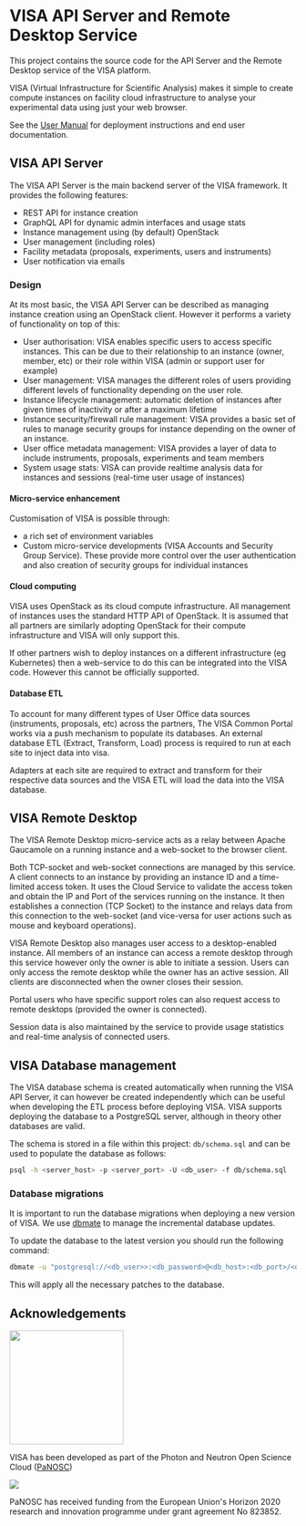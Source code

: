 # VISA API Server and Remote Desktop Service

This project contains the source code for the API Server and the Remote Desktop service of the VISA platform.

VISA (Virtual Infrastructure for Scientific Analysis) makes it simple to create compute instances on facility cloud infrastructure to analyse your experimental data using just your web browser.

See the [User Manual](https://visa.readthedocs.io/en/latest/) for deployment instructions and end user documentation.

## VISA API Server

The VISA API Server is the main backend server of the VISA framework. It provides the following features:

- REST API for instance creation
- GraphQL API for dynamic admin interfaces and usage stats
- Instance management using (by default) OpenStack
- User management (including roles)
- Facility metadata (proposals, experiments, users and instruments)
- User notification via emails

### Design

At its most basic, the VISA API Server can be described as managing instance creation using an OpenStack client. However it performs a variety of functionality on top of this:

- User authorisation: VISA enables specific users to access specific instances. This can be due to their relationship to an instance (owner, member, etc) or their role within VISA (admin or support user for example)
- User management: VISA manages the different roles of users providing different levels of functionality depending on the user role.
- Instance lifecycle management: automatic deletion of instances after given times of inactivity or after a maximum lifetime
- Instance security/firewall rule management: VISA provides a basic set of rules to manage security groups for instance depending on the owner of an instance.
- User office metadata management: VISA provides a layer of data to include instruments, proposals, experiments and team members
- System usage stats: VISA can provide realtime analysis data for instances and sessions (real-time user usage of instances)

####  Micro-service enhancement
Customisation of VISA is possible through:

- a rich set of environment variables
- Custom micro-service developments (VISA Accounts and Security Group Service). These provide more control over the user authentication and also creation of security groups for individual instances

#### Cloud computing
VISA uses OpenStack as its cloud compute infrastructure. All management of instances uses the standard HTTP API of OpenStack. It is assumed that all partners are similarly adopting OpenStack for their compute infrastructure and VISA will only support this.

If other partners wish to deploy instances on a different infrastructure (eg Kubernetes) then a web-service to do this can be integrated into the VISA code. However this cannot be officially supported.

#### Database ETL
To account for many different types of User Office data sources (instruments, proposals, etc) across the partners, The VISA Common Portal works via a push mechanism to populate its databases. An external database ETL (Extract, Transform, Load) process is required to run at each site to inject data into visa.

Adapters at each site are required to extract and transform for their respective data sources and the VISA ETL will load the data into the VISA database.

## VISA Remote Desktop

The VISA Remote Desktop micro-service acts as a relay between Apache Gaucamole on a running instance and a web-socket to the browser client.

Both TCP-socket and web-socket connections are managed by this service. A client connects to an instance by providing an instance ID and a time-limited access token. It uses the Cloud Service to validate the access token and obtain the IP and Port of the services running on the instance.  It then establishes a connection (TCP Socket) to the instance and relays data from this connection to the web-socket (and vice-versa for user actions such as mouse and keyboard operations).

VISA Remote Desktop also manages user access to a desktop-enabled instance. All members of an instance can access a remote desktop through this service however only the owner is able to initiate a session.
Users can only access the remote desktop while the owner has an active session. All clients are disconnected when the owner closes their session.

Portal users who have specific support roles can also request access to remote desktops (provided the owner is connected).

Session data is also maintained by the service to provide usage statistics and real-time analysis of connected users.

## VISA Database management

The VISA database schema is created automatically when running the VISA API Server, it can however be created independently which can be useful when developing the ETL process before deploying VISA. VISA supports deploying the database to a PostgreSQL server, although in theory other databases are valid.

The schema is stored in a file within this project: `db/schema.sql` and can be used to populate the database as follows:

```bash
psql -h <server_host> -p <server_port> -U <db_user> -f db/schema.sql
```

### Database migrations

It is important to run the database migrations when deploying a new version of VISA. We use [dbmate](https://github.com/amacneil/dbmate) to manage the incremental database updates.

To update the database to the latest version you should run the following command:

```bash
dbmate -u "postgresql://<db_user>>:<db_password>@<db_host>:<db_port>/<db_name>?search_path=<db_schema>" up
```

This will apply all the necessary patches to the database.

## Acknowledgements

<img src="https://github.com/panosc-eu/panosc/raw/master/Work%20Packages/WP9%20Outreach%20and%20communication/PaNOSC%20logo/PaNOSClogo_web_RGB.jpg" width="200px"/> 

VISA has been developed as part of the Photon and Neutron Open Science Cloud (<a href="http://www.panosc.eu" target="_blank">PaNOSC</a>)

<img src="https://github.com/panosc-eu/panosc/raw/master/Work%20Packages/WP9%20Outreach%20and%20communication/images/logos/eu_flag_yellow_low.jpg"/>

PaNOSC has received funding from the European Union's Horizon 2020 research and innovation programme under grant agreement No 823852.
